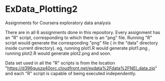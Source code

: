 ExData_Plotting2
================

Assignments for Coursera exploratory data analysis

There are in all 6 assignments done in this repository.
Every assignment has an "R" script, corresponding to which there is an "png" file.
Running "R" script would generate the corresponding "png" file ( in the "data" directory inside current directory).
eg, running plot1.R would generate plot1.png , running plot2.R would generate plot2.png and soon.

Data set used in all the "R" scripts is from the location "https://d396qusza40orc.cloudfront.net/exdata%2Fdata%2FNEI_data.zip" and 
each "R" script is capable of being executed independently.
